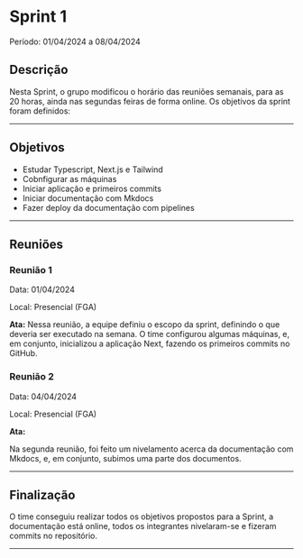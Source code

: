 # Sprint 1

Período: 01/04/2024 a 08/04/2024

## Descrição

Nesta Sprint, o grupo modificou o horário das reuniões semanais, para as 20 horas, ainda nas segundas feiras de forma online. Os objetivos da sprint foram definidos:

---

## Objetivos

- Estudar Typescript, Next.js e Tailwind
- Cobnfigurar as máquinas
- Iniciar aplicação e primeiros commits
- Iniciar documentação com Mkdocs
- Fazer deploy da documentação com pipelines

---

## Reuniões

### Reunião 1

Data: 01/04/2024

Local: Presencial (FGA)

**Ata:**
Nessa reunião, a equipe definiu o escopo da sprint, definindo o que deveria ser executado na semana.
O time configurou algumas máquinas, e, em conjunto, inicializou a aplicação Next, fazendo os primeiros commits no GitHub.


### Reunião 2

Data: 04/04/2024

Local: Presencial (FGA)

**Ata:**

Na segunda reunião, foi feito um nivelamento acerca da documentação com Mkdocs, e, em conjunto, subimos uma parte dos documentos.

---

## Finalização

O time conseguiu realizar todos os objetivos propostos para a Sprint, a documentação está online, todos os integrantes nivelaram-se e fizeram commits no repositório.

---